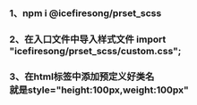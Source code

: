 ### 1、npm i @icefiresong/prset_scss
### 2、在入口文件中导入样式文件 import "icefiresong/prset_scss/custom.css";
### 3、在html标签中添加预定义好类名 <div class="h100 w100"> 就是style="height:100px,weight:100px"
